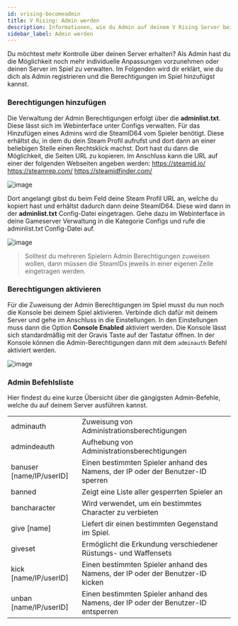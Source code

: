 ```yaml
---
id: vrising-becomeadmin
title: V Rising: Admin werden
description: Informationen, wie du Admin auf deinem V Rising Server bei ZAP-Hosting wirst - ZAP-Hosting.com Dokumentationen
sidebar_label: Admin werden
---
```


Du möchtest mehr Kontrolle über deinen Server erhalten? Als Admin hast du die Möglichkeit noch mehr individuelle Anpassungen vorzunehmen oder deinen Server im Spiel zu verwalten. Im Folgenden wird dir erklärt, wie du dich als Admin registrieren und die Berechtigungen im Spiel hinzufügst kannst. 


### Berechtigungen hinzufügen

Die Verwaltung der Admin Berechtigungen erfolgt über die **adminlist.txt**. Diese lässt sich im Webinterface unter Configs verwalten. Für das Hinzufügen eines Admins wird die SteamID64 vom Spieler benötigt. Diese erhältst du, in dem du dein Steam Profil aufrufst und dort dann an einer beliebigen Stelle einen Rechtsklick machst. Dort hast du dann die Möglichkeit, die Seiten URL zu kopieren. Im Anschluss kann die URL auf einer der folgenden Webseiten angeben werden: https://steamid.io/ https://steamrep.com/ https://steamidfinder.com/ 

![image](https://user-images.githubusercontent.com/26007280/190595734-97691fb8-e3ce-426f-8fea-f829dae4aa58.png)

Dort angelangt gibst du beim Feld deine Steam Profil URL an, welche du kopiert hast und erhältst dadurch dann deine SteamID64. Diese wird dann in der **adminlist.txt** Config-Datei eingetragen. Gehe dazu im Webinterface in deine Gameserver Verwaltung in die Kategorie Configs und rufe die adminlist.txt Config-Datei auf. 

![image](https://user-images.githubusercontent.com/26007280/190595891-402ca158-0fab-4849-abdc-1d9cef91dcc3.png)

> Solltest du mehreren Spielern Admin Berechtigungen zuweisen wollen, dann müssen die SteamIDs jeweils in einer eigenen Zeile eingetragen werden. 



### Berechtigungen aktivieren

Für die Zuweisung der Admin Berechtigungen im Spiel musst du nun noch die Konsole bei deinem Spiel aktivieren. Verbinde dich dafür mit deinem Server und gehe im Anschluss in die Einstellungen. In den Einstellungen muss dann die Option **Console Enabled** aktiviert werden. Die Konsole lässt sich standardmäßig mit der Gravis Taste auf der Tastatur öffnen. In der Konsole können die Admin-Berechtigungen dann mit dem `adminauth` Befehl aktiviert werden. 

![image](https://user-images.githubusercontent.com/26007280/190595836-df76024d-cce5-491b-ae84-d1142886e149.png)


### Admin Befehlsliste

Hier findest du eine kurze Übersicht über die gängigsten Admin-Befehle, welche du auf deinem Server ausführen kannst. 

|                          |                                                              |
| ------------------------ | ------------------------------------------------------------ |
| adminauth                | Zuweisung von Administrationsberechtigungen                  |
| admindeauth              | Aufhebung von Administrationsberechtigungen                  |
| banuser [name/IP/userID] | Einen bestimmten Spieler anhand des Namens, der IP oder der Benutzer-ID sperren |
| banned                   | Zeigt eine Liste aller gesperrten Spieler an                 |
| bancharacter             | Wird verwendet, um ein bestimmtes Character zu verbieten     |
| give [name]              | Liefert dir einen bestimmten Gegenstand im Spiel.            |
| giveset                  | Ermöglicht die Erkundung verschiedener Rüstungs- und Waffensets |
| kick [name/IP/userID]    | Einen bestimmten Spieler anhand des Namens, der IP oder der Benutzer-ID kicken |
| unban [name/IP/userID]   | Einen bestimmten Spieler anhand des Namens, der IP oder der Benutzer-ID entsperren |
